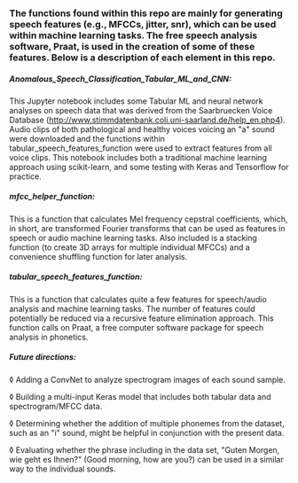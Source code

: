 ### The functions found within this repo are mainly for generating speech features (e.g., MFCCs, jitter, snr), which can be used within machine learning tasks. The free speech analysis software, Praat, is used in the creation of some of these features. Below is a description of each element in this repo.

##### Anomalous_Speech_Classification_Tabular_ML_and_CNN: 

This Jupyter notebook includes some Tabular ML and neural network analyses on speech data that was derived from the Saarbruecken Voice Database (http://www.stimmdatenbank.coli.uni-saarland.de/help_en.php4). Audio clips of both pathological and healthy voices voicing an "a" sound were downloaded and the functions within tabular_speech_features_function were used to extract features from all voice clips. This notebook includes both a traditional machine learning approach using scikit-learn, and some testing with Keras and Tensorflow for practice. 

##### mfcc_helper_function: 

This is a function that calculates Mel frequency cepstral coefficients, which, in short, are transformed Fourier transforms that can be used as features in speech or audio machine learning tasks. Also included is a stacking function (to create 3D arrays for multiple individual MFCCs) and a convenience shuffling function for later analysis.

##### tabular_speech_features_function: 

This is a function that calculates quite a few features for speech/audio analysis and machine learning tasks. The number of features could potentially be reduced via a recursive feature elimination approach. This function calls on Praat, a free computer software package for speech analysis in phonetics.

##### Future directions: 

◊ Adding a ConvNet to analyze spectrogram images of each sound sample. 

◊ Building a multi-input Keras model that includes both tabular data and spectrogram/MFCC data. 

◊ Determining whether the addition of multiple phonemes from the dataset, such as an "i" sound, might be helpful in conjunction with the present data. 

◊ Evaluating whether the phrase including in the data set, "Guten Morgen, wie geht es Ihnen?" (Good morning, how are you?) can be used in a similar way to the individual sounds. 
